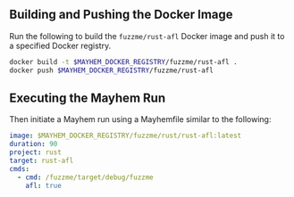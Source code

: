 ## Building and Pushing the Docker Image

Run the following to build the `fuzzme/rust-afl` Docker image and push it to a specified Docker registry.

```sh
docker build -t $MAYHEM_DOCKER_REGISTRY/fuzzme/rust-afl .
docker push $MAYHEM_DOCKER_REGISTRY/fuzzme/rust-afl
```

## Executing the Mayhem Run

Then initiate a Mayhem run using a Mayhemfile similar to the following:

```yaml
image: $MAYHEM_DOCKER_REGISTRY/fuzzme/rust/rust-afl:latest
duration: 90
project: rust
target: rust-afl
cmds:
  - cmd: /fuzzme/target/debug/fuzzme
    afl: true
```
